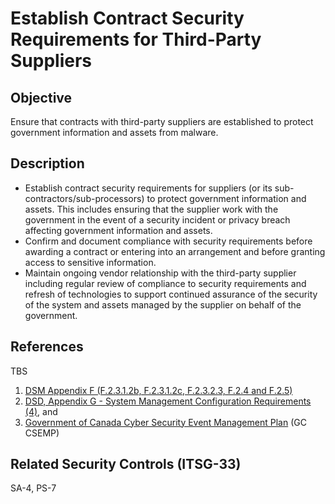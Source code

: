 # Establish Contract Security Requirements for Third-Party Suppliers

## Objective

Ensure that contracts with third-party suppliers are established to protect government information and assets from malware.

## Description

- Establish contract security requirements for suppliers (or its sub-contractors/sub-processors) to protect government information and assets. This includes ensuring that the supplier work with the government in the event of a security incident or privacy breach affecting government information and assets.
- Confirm and document compliance with security requirements before awarding a contract or entering into an arrangement and before granting access to sensitive information.
- Maintain ongoing vendor relationship with the third-party supplier including regular review of compliance to security requirements and refresh of technologies to support continued assurance of the security of the system and assets managed by the supplier on behalf of the government.

## References

TBS

1. [DSM Appendix F (F.2.3.1.2b, F.2.3.1.2c, F.2.3.2.3, F.2.4 and F.2.5)](https://www.tbs-sct.gc.ca/pol/doc-eng.aspx?id=32611#appF)
2. [DSD, Appendix G - System Management Configuration Requirements (4)](https://www.gcpedia.gc.ca/gcwiki/images/1/1e/System_Management_Configuration_Requirements.pdf), and
3. [Government of Canada Cyber Security Event Management Plan](https://www.canada.ca/en/government/system/digital-government/online-security-privacy/security-identity-management/government-canada-cyber-security-event-management-plan.html#toc5) (GC CSEMP)

## Related Security Controls (ITSG-33)

SA-4, PS-7
